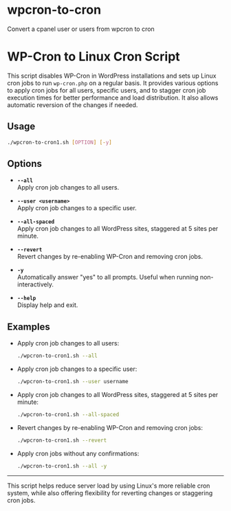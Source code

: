 # wpcron-to-cron
Convert a cpanel user or users from wpcron to cron


# WP-Cron to Linux Cron Script

This script disables WP-Cron in WordPress installations and sets up Linux cron jobs to run `wp-cron.php` on a regular basis. It provides various options to apply cron jobs for all users, specific users, and to stagger cron job execution times for better performance and load distribution. It also allows automatic reversion of the changes if needed.

## Usage

```bash
./wpcron-to-cron1.sh [OPTION] [-y]
```

## Options

- **`--all`**  
  Apply cron job changes to all users.

- **`--user <username>`**  
  Apply cron job changes to a specific user.

- **`--all-spaced`**  
  Apply cron job changes to all WordPress sites, staggered at 5 sites per minute.

- **`--revert`**  
  Revert changes by re-enabling WP-Cron and removing cron jobs.

- **`-y`**  
  Automatically answer "yes" to all prompts. Useful when running non-interactively.

- **`--help`**  
  Display help and exit.

## Examples

- Apply cron job changes to all users:
  ```bash
  ./wpcron-to-cron1.sh --all
  ```

- Apply cron job changes to a specific user:
  ```bash
  ./wpcron-to-cron1.sh --user username
  ```

- Apply cron job changes to all WordPress sites, staggered at 5 sites per minute:
  ```bash
  ./wpcron-to-cron1.sh --all-spaced
  ```

- Revert changes by re-enabling WP-Cron and removing cron jobs:
  ```bash
  ./wpcron-to-cron1.sh --revert
  ```

- Apply cron jobs without any confirmations:
  ```bash
  ./wpcron-to-cron1.sh --all -y
  ```

---

This script helps reduce server load by using Linux's more reliable cron system, while also offering flexibility for reverting changes or staggering cron jobs.
